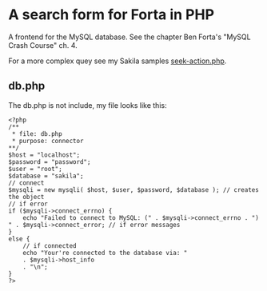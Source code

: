 # A search form for Forta in PHP

A frontend for the MySQL database.
See the chapter Ben Forta's "MySQL Crash Course" ch. 4.

For a more complex quey see my Sakila samples [seek-action.php](https://github.com/asathoor/sakila/blob/master/seek-action.php).

## db.php

The db.php is not include, my file looks like this:

~~~~
<?php
/** 
 * file: db.php 
 * purpose: connector
**/
$host = "localhost";
$password = "password";
$user = "root";
$database = "sakila";
// connect
$mysqli = new mysqli( $host, $user, $password, $database ); // creates the object
// if error
if ($mysqli->connect_errno) {
    echo "Failed to connect to MySQL: (" . $mysqli->connect_errno . ") " . $mysqli->connect_error; // if error messages
}
else {
    // if connected
    echo "Your're connected to the database via: " 
    . $mysqli->host_info 
    . "\n";
}
?>
~~~~
